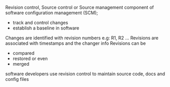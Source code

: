 Revision control, Source control or Source management
component of software configuration management (SCM);
 - track and control changes
 - establish a baseline in software

Changes are identified with revision numbers e.g: R1, R2 ...
Revisions are associated with timestamps and the changer info
Revisions can be
 - compared
 - restored or even
 - merged

software developers use revision control to maintain source code, docs and config files